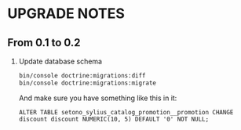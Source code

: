 # UPGRADE NOTES

## From 0.1 to 0.2

1. Update database schema

    ```bash
    bin/console doctrine:migrations:diff
    bin/console doctrine:migrations:migrate
    ```

    And make sure you have something like this in it:

    ```
    ALTER TABLE setono_sylius_catalog_promotion__promotion CHANGE discount discount NUMERIC(10, 5) DEFAULT '0' NOT NULL;
    ```
